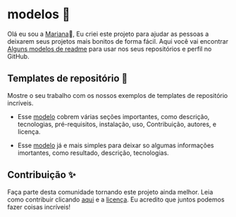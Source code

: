 # modelos 📜
 
   Olá eu sou a [Mariana](https://github.com/mariana549)🤩, Eu criei este projeto para ajudar as pessoas a deixarem seus projetos mais bonitos de forma fácil. Aqui você vai encontrar [Alguns modelos de readme](./modelos%20de%20repositorios) para usar nos seus repositórios e perfil no GitHub.

## Templates de repositório 🎉
Mostre o seu trabalho com os nossos exemplos de templates de repositório incríveis.
 - Esse [modelo](./modelos%20de%20repositorios/modelo%201/exemplo.md) cobrem várias seções importantes, como descrição, tecnologias, pré-requisitos, instalação, uso, Contribuição, autores, e licença.

 - Esse [modelo](./modelos%20de%20repositorios/modelo%202/exemplo.md) já e mais simples para deixar so algumas informações imortantes, como resultado, descrição, tecnologias.

## Contribuição ✨
Faça parte desta comunidade tornando este projeto ainda melhor. Leia como contribuir clicando [aqui](./Contribuir/contribuir.md) e a [licença](./LICENSE). Eu acredito que juntos podemos fazer coisas incríveis!
